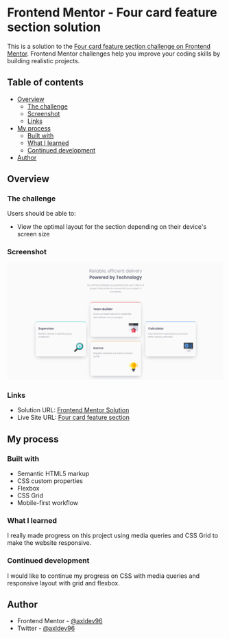 # Frontend Mentor - Four card feature section solution

This is a solution to the [Four card feature section challenge on Frontend Mentor](https://www.frontendmentor.io/challenges/four-card-feature-section-weK1eFYK). Frontend Mentor challenges help you improve your coding skills by building realistic projects.

## Table of contents

- [Overview](#overview)
  - [The challenge](#the-challenge)
  - [Screenshot](#screenshot)
  - [Links](#links)
- [My process](#my-process)
  - [Built with](#built-with)
  - [What I learned](#what-i-learned)
  - [Continued development](#continued-development)
- [Author](#author)

## Overview

### The challenge

Users should be able to:

- View the optimal layout for the section depending on their device's screen size

### Screenshot

!['Solution Screenshot'](./images/screenshot.png)

### Links

- Solution URL: [Frontend Mentor Solution](https://www.frontendmentor.io/solutions/four-card-feature-section-solution-njoZnCiTo8)
- Live Site URL: [Four card feature section](https://axldev96.github.io/four_card_feature_section/)

## My process

### Built with

- Semantic HTML5 markup
- CSS custom properties
- Flexbox
- CSS Grid
- Mobile-first workflow

### What I learned

I really made progress on this project using media queries and CSS Grid to make the website responsive.

### Continued development

I would like to continue my progress on CSS with media queries and responsive layout with grid and flexbox.

## Author

- Frontend Mentor - [@axldev96](https://www.frontendmentor.io/profile/axldev96)
- Twitter - [@axldev96](https://twitter.com/axldev96)
